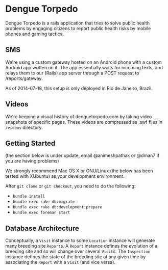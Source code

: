 # Dengue Torpedo

Dengue Torpedo is a rails application that tries to solve public health problems by engaging citizens to report
public health risks by mobile phones and gaming tactics.

## SMS
We're using a custom gateway hosted on an Android phone with a custom Android app
written on it. The app essentially waits for incoming texts, and relays them to
our (Rails) app server through a POST request to /reports/gateway.

As of 2014-07-18, this setup is only deployed in Rio de Janeiro, Brazil.

## Videos
We're keeping a visual history of denguetorpedo.com by taking video snapshots
of specific pages. These videos are compressed as .swf files in `/videos`
directory.

## Getting Started
(the section below is under update, email @animeshpathak or @dman7 if you are having problems)

We strongly recommend Mac OS X or GNU/Linux (the below has been tested with XUbuntu) as your development environment.

After `git clone` or `git checkout`, you need to do the following:
* `bundle install`
* `bundle exec rake db:migrate`
* `bundle exec rake db:development:prepare`
* `bundle exec foreman start`


## Database Architecture
Conceptually, a `Visit` instance to some `Location` instance will generate many breeding site `Report`s. A `Report` instance defines the evolution of a breeding site and so will change over several `Visit`s. The `Inspection` instance defines the state of the breeding site at any given time by associating the `Report` with a `Visit` (and vice versa).
